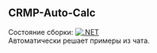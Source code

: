 ## CRMP-Auto-Calc 
Состояние сборки: [![.NET](https://github.com/Phoenix3317/CRMP-Auto-Calc/actions/workflows/main.yml/badge.svg)](https://github.com/Phoenix3317/CRMP-Auto-Calc/actions/workflows/main.yml)  
Автоматически решает примеры из чата.
